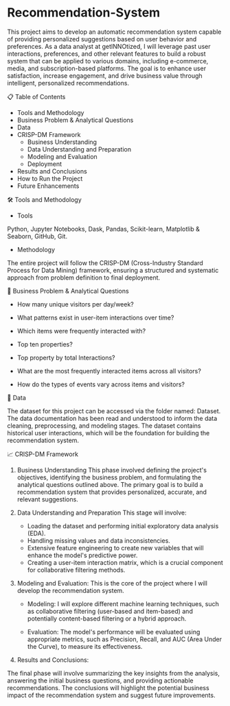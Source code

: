 # Recommendation-System
This project aims to develop an automatic recommendation system capable of providing personalized suggestions based on user behavior and preferences. As a data analyst at getINNOtized, I will leverage past user interactions, preferences, and other relevant features to build a robust system that can be applied to various domains, including e-commerce, media, and subscription-based platforms. The goal is to enhance user satisfaction, increase engagement, and drive business value through intelligent, personalized recommendations.

📋 Table of Contents
- Tools and Methodology
- Business Problem & Analytical Questions
- Data
- CRISP-DM Framework
    - Business Understanding
    - Data Understanding and Preparation
    - Modeling and Evaluation
    - Deployment
- Results and Conclusions
- How to Run the Project
- Future Enhancements

🛠️ Tools and Methodology

- Tools

Python, Jupyter Notebooks, Dask, Pandas, Scikit-learn, Matplotlib & Seaborn, GitHub, Git.

- Methodology

The entire project will follow the CRISP-DM (Cross-Industry Standard Process for Data Mining) framework, ensuring a structured and systematic approach from problem definition to final deployment.


🎯 Business Problem & Analytical Questions

- How many unique visitors per day/week?

- What patterns exist in user-item interactions over time?

- Which items were frequently interacted with?
 
- Top ten properties?

- Top property by total Interactions?

- What are the most frequently interacted items across all visitors?

- How do the types of events vary across items and visitors?

💾 Data

The dataset for this project can be accessed via the folder named: Dataset. The data documentation has been read and understood to inform the data cleaning, preprocessing, and modeling stages. The dataset contains historical user interactions, which will be the foundation for building the recommendation system.

📈 CRISP-DM Framework

1. Business Understanding
This phase involved defining the project's objectives, identifying the business problem, and formulating the analytical questions outlined above. The primary goal is to build a recommendation system that provides personalized, accurate, and relevant suggestions.

2. Data Understanding and Preparation
This stage will involve:
    - Loading the dataset and performing initial exploratory data analysis
      (EDA).
    - Handling missing values and data inconsistencies.
    - Extensive feature engineering to create new variables that will
      enhance the model's predictive power.
    - Creating a user-item interaction matrix, which is a crucial component
      for collaborative filtering methods.

4. Modeling and Evaluation:
This is the core of the project where I will develop the recommendation system.
    - Modeling: I will explore different machine learning techniques, such as collaborative filtering (user-based and item-based) and potentially content-based filtering or a hybrid approach.

    - Evaluation: The model's performance will be evaluated using appropriate metrics, such as Precision, Recall, and AUC (Area Under the Curve), to measure its effectiveness.

4. Results and Conclusions:

The final phase will involve summarizing the key insights from the analysis, answering the initial business questions, and providing actionable recommendations. The conclusions will highlight the potential business impact of the recommendation system and suggest future improvements.
